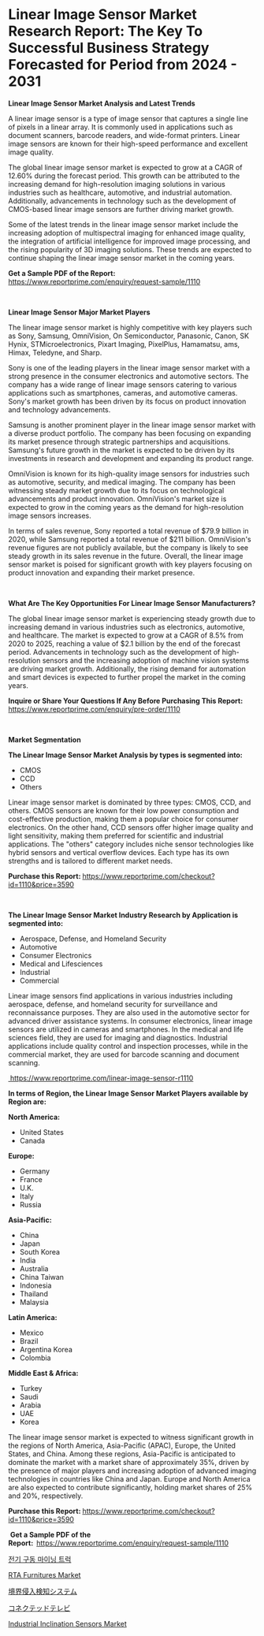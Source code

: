 <p><h1>Linear Image Sensor Market Research Report: The Key To Successful Business Strategy Forecasted for Period from 2024 - 2031</h1></p><p><strong>Linear Image Sensor Market Analysis and Latest Trends</strong></p>
<p><p>A linear image sensor is a type of image sensor that captures a single line of pixels in a linear array. It is commonly used in applications such as document scanners, barcode readers, and wide-format printers. Linear image sensors are known for their high-speed performance and excellent image quality.</p><p>The global linear image sensor market is expected to grow at a CAGR of 12.60% during the forecast period. This growth can be attributed to the increasing demand for high-resolution imaging solutions in various industries such as healthcare, automotive, and industrial automation. Additionally, advancements in technology such as the development of CMOS-based linear image sensors are further driving market growth.</p><p>Some of the latest trends in the linear image sensor market include the increasing adoption of multispectral imaging for enhanced image quality, the integration of artificial intelligence for improved image processing, and the rising popularity of 3D imaging solutions. These trends are expected to continue shaping the linear image sensor market in the coming years.</p></p>
<p><strong>Get a Sample PDF of the Report:&nbsp;</strong> <a href="https://www.reportprime.com/enquiry/request-sample/1110">https://www.reportprime.com/enquiry/request-sample/1110</a></p>
<p>&nbsp;</p>
<p><strong>Linear Image Sensor Major Market Players</strong></p>
<p><p>The linear image sensor market is highly competitive with key players such as Sony, Samsung, OmniVision, On Semiconductor, Panasonic, Canon, SK Hynix, STMicroelectronics, Pixart Imaging, PixelPlus, Hamamatsu, ams, Himax, Teledyne, and Sharp.</p><p>Sony is one of the leading players in the linear image sensor market with a strong presence in the consumer electronics and automotive sectors. The company has a wide range of linear image sensors catering to various applications such as smartphones, cameras, and automotive cameras. Sony's market growth has been driven by its focus on product innovation and technology advancements.</p><p>Samsung is another prominent player in the linear image sensor market with a diverse product portfolio. The company has been focusing on expanding its market presence through strategic partnerships and acquisitions. Samsung's future growth in the market is expected to be driven by its investments in research and development and expanding its product range.</p><p>OmniVision is known for its high-quality image sensors for industries such as automotive, security, and medical imaging. The company has been witnessing steady market growth due to its focus on technological advancements and product innovation. OmniVision's market size is expected to grow in the coming years as the demand for high-resolution image sensors increases.</p><p>In terms of sales revenue, Sony reported a total revenue of $79.9 billion in 2020, while Samsung reported a total revenue of $211 billion. OmniVision's revenue figures are not publicly available, but the company is likely to see steady growth in its sales revenue in the future. Overall, the linear image sensor market is poised for significant growth with key players focusing on product innovation and expanding their market presence.</p></p>
<p>&nbsp;</p>
<p><strong>What Are The Key Opportunities For Linear Image Sensor Manufacturers?</strong></p>
<p><p>The global linear image sensor market is experiencing steady growth due to increasing demand in various industries such as electronics, automotive, and healthcare. The market is expected to grow at a CAGR of 8.5% from 2020 to 2025, reaching a value of $2.1 billion by the end of the forecast period. Advancements in technology such as the development of high-resolution sensors and the increasing adoption of machine vision systems are driving market growth. Additionally, the rising demand for automation and smart devices is expected to further propel the market in the coming years.</p></p>
<p><strong>Inquire or Share Your Questions If Any Before Purchasing This Report:</strong> <a href="https://www.reportprime.com/enquiry/pre-order/1110">https://www.reportprime.com/enquiry/pre-order/1110</a></p>
<p>&nbsp;</p>
<p><strong>Market Segmentation</strong></p>
<p><strong>The Linear Image Sensor Market Analysis by types is segmented into:</strong></p>
<p><ul><li>CMOS</li><li>CCD</li><li>Others</li></ul></p>
<p><p>Linear image sensor market is dominated by three types: CMOS, CCD, and others. CMOS sensors are known for their low power consumption and cost-effective production, making them a popular choice for consumer electronics. On the other hand, CCD sensors offer higher image quality and light sensitivity, making them preferred for scientific and industrial applications. The "others" category includes niche sensor technologies like hybrid sensors and vertical overflow devices. Each type has its own strengths and is tailored to different market needs.</p></p>
<p><strong>Purchase this Report:&nbsp;</strong><a href="https://www.reportprime.com/checkout?id=1110&price=3590">https://www.reportprime.com/checkout?id=1110&price=3590</a></p>
<p>&nbsp;</p>
<p><strong>The Linear Image Sensor Market Industry Research by Application is segmented into:</strong></p>
<p><ul><li>Aerospace, Defense, and Homeland Security</li><li>Automotive</li><li>Consumer Electronics</li><li>Medical and Lifesciences</li><li>Industrial</li><li>Commercial</li></ul></p>
<p><p>Linear image sensors find applications in various industries including aerospace, defense, and homeland security for surveillance and reconnaissance purposes. They are also used in the automotive sector for advanced driver assistance systems. In consumer electronics, linear image sensors are utilized in cameras and smartphones. In the medical and life sciences field, they are used for imaging and diagnostics. Industrial applications include quality control and inspection processes, while in the commercial market, they are used for barcode scanning and document scanning.</p></p>
<p><a href="https://www.reportprime.com/linear-image-sensor-r1110">&nbsp;https://www.reportprime.com/linear-image-sensor-r1110</a></p>
<p><strong>In terms of Region, the Linear Image Sensor Market Players available by Region are:</strong></p>
<p>
    <p> <strong> North America: </strong>
        <ul>
            <li>United States</li>
            <li>Canada</li>
        </ul>
        </p> 
    <p> <strong> Europe: </strong>
        <ul>
            <li>Germany</li>
            <li>France</li>
            <li>U.K.</li>
            <li>Italy</li>
            <li>Russia</li>
        </ul>
        </p> 
    <p> <strong> Asia-Pacific: </strong>
        <ul>
            <li>China</li>
            <li>Japan</li>
            <li>South Korea</li>
            <li>India</li>
            <li>Australia</li>
            <li>China Taiwan</li>
            <li>Indonesia</li>
            <li>Thailand</li>
            <li>Malaysia</li>
        </ul>
        </p> 
    <p> <strong> Latin America: </strong>
        <ul>
            <li>Mexico</li>
            <li>Brazil</li>
            <li>Argentina Korea</li>
            <li>Colombia</li>
        </ul>
        </p> 
    <p> <strong> Middle East & Africa: </strong>
        <ul>
            <li>Turkey</li>
            <li>Saudi</li>
            <li>Arabia</li>
            <li>UAE</li>
            <li>Korea</li>
        </ul>
    </p>
    </p>
<p><p>The linear image sensor market is expected to witness significant growth in the regions of North America, Asia-Pacific (APAC), Europe, the United States, and China. Among these regions, Asia-Pacific is anticipated to dominate the market with a market share of approximately 35%, driven by the presence of major players and increasing adoption of advanced imaging technologies in countries like China and Japan. Europe and North America are also expected to contribute significantly, holding market shares of 25% and 20%, respectively.</p></p>
<p><strong>Purchase this Report: </strong><a href="https://www.reportprime.com/checkout?id=1110&price=3590">https://www.reportprime.com/checkout?id=1110&price=3590</a></p>
<p>&nbsp;<strong>Get a Sample PDF of the Report:&nbsp;&nbsp;</strong><a href="https://www.reportprime.com/enquiry/request-sample/1110">https://www.reportprime.com/enquiry/request-sample/1110</a></p>
<p><strong></strong></p>
<p><p><a href="https://github.com/JosefaRice/Market-Research-Report-List-1/blob/main/246897568394.md">전기 구동 마이닝 트럭</a></p><p><a href="https://issuu.com/reportprime-2/docs/rta-furnitures-market-size-2030.pptx">RTA Furnitures Market</a></p><p><a href="https://github.com/EmoryYundt1935/Market-Research-Report-List-1/blob/main/726542070891.md">境界侵入検知システム</a></p><p><a href="https://github.com/mm14022023/Market-Research-Report-List-1/blob/main/755266570893.md">コネクテッドテレビ</a></p><p><a href="https://github.com/DeonteStanton2023/Market-Research-Report-List-1/blob/main/industrial-inclination-sensors-market.md">Industrial Inclination Sensors Market</a></p></p>
